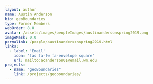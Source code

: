 ```yaml
---
layout: author
name: Austin Anderson
bio: geoBoundaries
type: Former Members
webOrder: 8.0
avatar: /assets/images/peopleImages/austinandersonspring2019.png
imageMask: 0.0
permalink: /people/austinandersonspring2019.html 
links:
  - label: 'Email'
    icon: 'fas fa-fw fa-envelope square'
    url: mailto:acanderson01@email.wm.edu
projects:
  - name: "geoBoundaries"
    link: /projects/geoboundaries/
---
```

